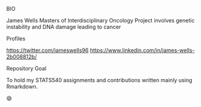 BIO

James Wells
Masters of Interdisciplinary Oncology
Project involves genetic instability and DNA damage leading to cancer

Profiles

https://twitter.com/jameswells96
https://www.linkedin.com/in/james-wells-2b008812b/

Repository Goal

To hold my STATS540 assignments and contributions written mainly using Rmarkdown. 

:smile: